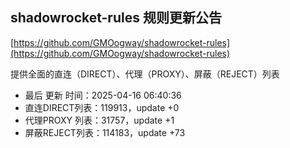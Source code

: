 ## shadowrocket-rules 规则更新公告

[https://github.com/GMOogway/shadowrocket-rules](https://github.com/GMOogway/shadowrocket-rules)

提供全面的直连（DIRECT）、代理（PROXY）、屏蔽（REJECT）列表
- 最后 更新 时间：2025-04-16 06:40:36
- 直连DIRECT列表：119913，update +0
- 代理PROXY 列表：31757，update +1
- 屏蔽REJECT列表：114183，update +73